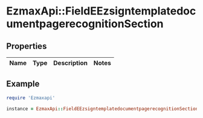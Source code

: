 # EzmaxApi::FieldEEzsigntemplatedocumentpagerecognitionSection

## Properties

| Name | Type | Description | Notes |
| ---- | ---- | ----------- | ----- |

## Example

```ruby
require 'Ezmaxapi'

instance = EzmaxApi::FieldEEzsigntemplatedocumentpagerecognitionSection.new()
```

